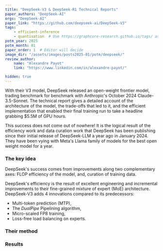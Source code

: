```yaml
---
title: "DeepSeek-V3 & DeepSeek-R1 Technical Reports"
paper_authors: "DeepSeek-AI"
orgs: "DeepSeek-AI"
paper_link: "https://github.com/deepseek-ai/DeepSeek-V3"
tags:
    - efficient-inference
    - quantisation  # Use https://graphcore-research.github.io/tags/ as reference
potm_year: 2025
potm_month: 01
paper_order: 1  # Editor will decide
image_dir: "/assets/images/posts2025-01/potm/deepseek/"
review_author:
    name: "Alexandre Payot"
    link: "https://www.linkedin.com/in/alexandre-payot/"

hidden: true
---
```


With their V3 model, DeepSeek released an open-weight frontier model, trading benchmark for benchmark with Anthropic's October 2024 Claude-3.5-Sonnet.
The technical report gives a detailed account of the architecture of the model, the trade-offs that led to it, and the efficient implementation that enabled their final training run to take a headline grabbing $5.5M of GPU hours.

This success does not come out of nowhere! It is the logical result of the efficiency work and data curation work that DeepSeek has been publishing since their initial release of DeepSeek-LLM a year ago in January 2024. They have been vying with Meta's Llama family of models for the best open weight model for a year.

<!-- [200 words is a rough guide for the length of a summary.
Feel free to go a fair bit over or under if needs be.
The editor will fix any issues with images being rendered too wide/narrow etc.
See README for how to view locally if you wish to (not required. Contact CB if this
is broken for you.)] -->

### The key idea

DeepSeek's success comes from improvements along two complementary axes: FLOP efficiency of the model, and, curation of training data.

DeepSeek's efficiency is the result of excellent engineering and incremental improvements to their fine-grained mixture of expert (MoE) architecture. DeepSeek-V3 adds 4 innovations compared to its predecessors:

- Multi-token prediction (MTP),
- The _DualPipe_ Pipelining algorithm,
- Micro-scaled FP8 training,
- Loss-free load balancing on experts.


<!-- A few sentences outlining why the paper is interesting...

Add images where appropriate throughout. This section should always
have at least 1 key figure though.

*Please use high-res images (zoom in for those screenshots!)*

<img src="{{ page.image_dir | append: 'figure_1.png' | relative_url }}" alt="A specific and succinct sentence or two describing the figure (alt text). Valuable for seo and accessibility.">
<figcaption>Figure 1a. If the caption isn't included in the image, it should be added like so.</figcaption> -->

<!-- ### [optional] Background

If necessary, a short intro to background matierial needed to understand the method -->

### Their method

<!-- Latex can be included in the standard way, either inline: $R=\sum _{t=0}^{\infty }\gamma ^{t}r_{t}$

Or as a block:

<div>
$$
Q_{t+1}^{A}(s_{t},a_{t})=Q_{t}^{A}(s_{t},a_{t})+\alpha _{t}(s_{t},a_{t})\left(r_{t}+\gamma Q_{t}^{B}\left(s_{t+1},\mathop {\operatorname {arg~max} } _{a}Q_{t}^{A}(s_{t+1},a)\right)-Q_{t}^{A}(s_{t},a_{t})\right).
$$
</div>

Code can also be included in the standard way:

```
import popart

builder = popart.Builder()

# Build a simple graph
i1 = builder.addInputTensor(popart.TensorInfo("FLOAT", [1, 2, 32, 32]))
i2 = builder.addInputTensor(popart.TensorInfo("FLOAT", [1, 2, 32, 32]))

o = builder.aiOnnx.add([i1, i2])
``` -->

### Results

<!-- ...

### [optional] Takeaways

... -->
